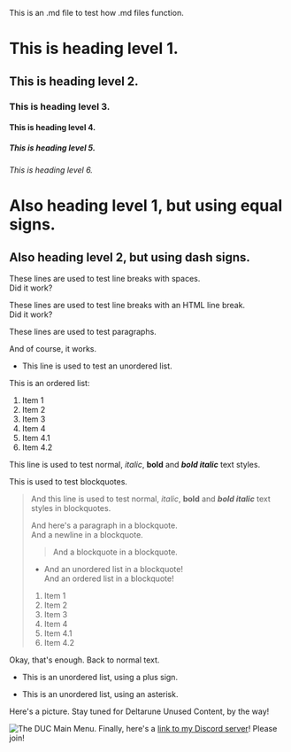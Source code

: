 This is an .md file to test how .md files function.

# This is heading level 1.

## This is heading level 2.

### This is heading level 3.

#### This is heading level 4.

##### This is heading level 5.

###### This is heading level 6.

Also heading level 1, but using equal signs.
===============

Also heading level 2, but using dash signs.
---------------

These lines are used to test line breaks with spaces.  
Did it work?

These lines are used to test line breaks with an HTML line break.<br>
Did it work?

These lines are used to test paragraphs.

And of course, it works.

- This line is used to test an unordered list.

This is an ordered list:

1. Item 1
3. Item 2
3. Item 3
7. Item 4
  6. Item 4.1
  9. Item 4.2

This line is used to test normal, *italic*, **bold** and ***bold italic*** text styles.

This is used to test blockquotes.
> And this line is used to test normal, *italic*, **bold** and ***bold italic*** text styles in blockquotes.
>
> And here's a paragraph in a blockquote.  
> And a newline in a blockquote.  
>> And a blockquote in a blockquote.  
>- And an unordered list in a blockquote!  
> And an ordered list in a blockquote!  
> 1. Item 1
> 3. Item 2
> 3. Item 3
> 7. Item 4
>   6. Item 4.1
>   9. Item 4.2

Okay, that's enough. Back to normal text.

+ This is an unordered list, using a plus sign.
* This is an unordered list, using an asterisk.

Here's a picture. Stay tuned for Deltarune Unused Content, by the way!

![The DUC Main Menu.](https://media.discordapp.net/attachments/885798046460411925/913079524172922970/duc-beta.png?width=1164&height=655)
Finally, here's a [link to my Discord server](https://gamingwithevets.github.io/redirector/discord.html)! Please join!
